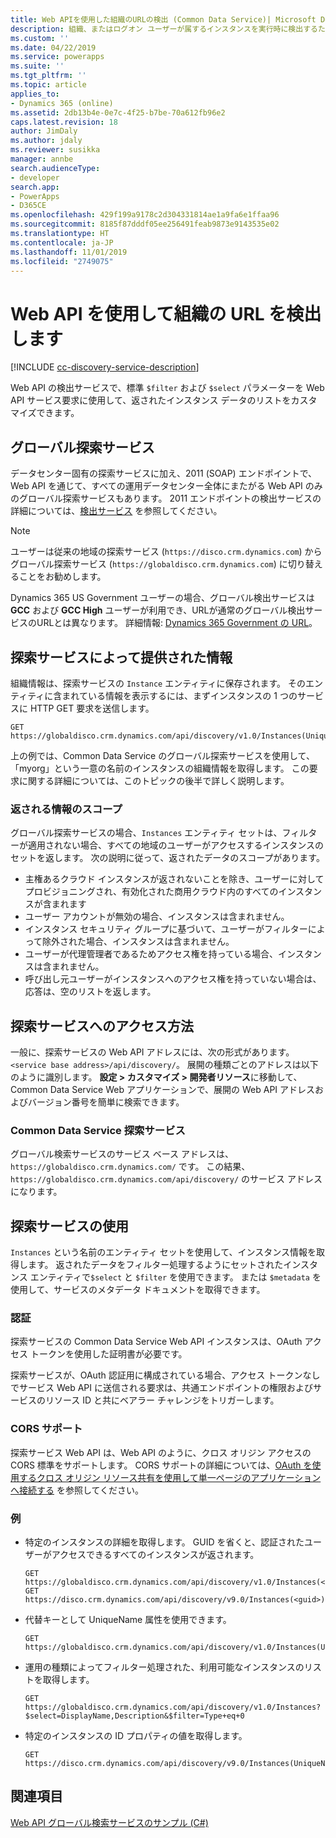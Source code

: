 ```yaml
---
title: Web APIを使用した組織のURLの検出 (Common Data Service)| Microsoft Docs
description: 組織、またはログオン ユーザーが属するインスタンスを実行時に検出するために Web API を使用する方法を学習します。
ms.custom: ''
ms.date: 04/22/2019
ms.service: powerapps
ms.suite: ''
ms.tgt_pltfrm: ''
ms.topic: article
applies_to:
- Dynamics 365 (online)
ms.assetid: 2db13b4e-0e7c-4f25-b7be-70a612fb96e2
caps.latest.revision: 18
author: JimDaly
ms.author: jdaly
ms.reviewer: susikka
manager: annbe
search.audienceType:
- developer
search.app:
- PowerApps
- D365CE
ms.openlocfilehash: 429f199a9178c2d304331814ae1a9fa6e1ffaa96
ms.sourcegitcommit: 8185f87dddf05ee256491feab9873e9143535e02
ms.translationtype: HT
ms.contentlocale: ja-JP
ms.lasthandoff: 11/01/2019
ms.locfileid: "2749075"
---
```

# <a name="discover-the-url-for-your-organization-using-the-web-api"></a>Web API を使用して組織の URL を検出します

[!INCLUDE [cc-discovery-service-description](../includes/cc-discovery-service-description.md)]

Web API の検出サービスで、標準 `$filter` および `$select` パラメーターを Web API サービス要求に使用して、返されたインスタンス データのリストをカスタマイズできます。
<!-- TODO should only talk about the global discovery service -->

## <a name="global-discovery-service"></a>グローバル探索サービス

データセンター固有の探索サービスに加え、2011 (SOAP) エンドポイントで、Web API を通じて、すべての運用データセンター全体にまたがる Web API のみのグローバル探索サービスもあります。 2011 エンドポイントの検出サービスの詳細については、[検出サービス](../org-service/discovery-service.md) を参照してください。

> [!NOTE]
> ユーザーは従来の地域の探索サービス (`https://disco.crm.dynamics.com`) からグローバル探索サービス (`https://globaldisco.crm.dynamics.com`) に切り替えることをお勧めします。
> 
> Dynamics 365 US Government ユーザーの場合、グローバル検出サービスは **GCC** および **GCC High** ユーザーが利用でき、URLが通常のグローバル検出サービスのURLとは異なります。 詳細情報: [Dynamics 365 Government の URL](https://docs.microsoft.com/dynamics365/customer-engagement/admin/government/microsoft-dynamics-365-government#dynamics-365-us-government-urls)。

  
## <a name="information-provided-by-the-discovery-service"></a>探索サービスによって提供された情報 
 
 組織情報は、探索サービスの `Instance` エンティティに保存されます。  そのエンティティに含まれている情報を表示するには、まずインスタンスの 1 つのサービスに HTTP GET 要求を送信します。  
  
```http  
GET https://globaldisco.crm.dynamics.com/api/discovery/v1.0/Instances(UniqueName='myorg')  
```  
  
上の例では、Common Data Service のグローバル探索サービスを使用して、「myorg」という一意の名前のインスタンスの組織情報を取得します。 この要求に関する詳細については、このトピックの後半で詳しく説明します。  

 

  
### <a name="scope-of-the-returned-information"></a>返される情報のスコープ

グローバル探索サービスの場合、`Instances` エンティティ セットは、フィルターが適用されない場合、すべての地域のユーザーがアクセスするインスタンスのセットを返します。   次の説明に従って、返されたデータのスコープがあります。  
  
-   主権あるクラウド インスタンスが返されないことを除き、ユーザーに対してプロビジョニングされ、有効化された商用クラウド内のすべてのインスタンスが含まれます
-   ユーザー アカウントが無効の場合、インスタンスは含まれません。
-   インスタンス セキュリティ グループに基づいて、ユーザーがフィルターによって除外された場合、インスタンスは含まれません。
-   ユーザーが代理管理者であるためアクセス権を持っている場合、インスタンスは含まれません。
-   呼び出し元ユーザーがインスタンスへのアクセス権を持っていない場合は、応答は、空のリストを返します。

## <a name="how-to-access-the-discovery-services"></a>探索サービスへのアクセス方法

一般に、探索サービスの Web API アドレスには、次の形式があります。 `<service base address>/api/discovery/`。  展開の種類ごとのアドレスは以下のように識別します。 **設定 > カスタマイズ > 開発者リソース**に移動して、Common Data Service Web アプリケーションで、展開の Web API アドレスおよびバージョン番号を簡単に検索できます。  
  
### <a name="common-data-service-discovery-services"></a>Common Data Service 探索サービス  

グローバル検索サービスのサービス ベース アドレスは、`https://globaldisco.crm.dynamics.com/` です。 この結果、`https://globaldisco.crm.dynamics.com/api/discovery/` のサービス アドレスになります。  
  
## <a name="using-the-discovery-service"></a>探索サービスの使用  

`Instances` という名前のエンティティ セットを使用して、インスタンス情報を取得します。 返されたデータをフィルター処理するようにセットされたインスタンス エンティティで`$select` と `$filter` を使用できます。 または `$metadata` を使用して、サービスのメタデータ ドキュメントを取得できます。  
  
### <a name="authentication"></a>認証

探索サービスの Common Data Service Web API インスタンスは、OAuth アクセス トークンを使用した証明書が必要です。

探索サービスが、OAuth 認証用に構成されている場合、アクセス トークンなしでサービス Web API に送信される要求は、共通エンドポイントの権限およびサービスのリソース ID と共にベアラー チャレンジをトリガーします。
### <a name="cors-support"></a>CORS サポート

探索サービス Web API は、Web API のように、クロス オリジン アクセスの CORS 標準をサポートします。  CORS サポートの詳細については、[OAuth を使用するクロス オリジン リソース共有を使用して単一ページのアプリケーションへ接続する](../oauth-cross-origin-resource-sharing-connect-single-page-application.md) を参照してください。  
  
### <a name="examples"></a>例  
  
-   特定のインスタンスの詳細を取得します。 GUID を省くと、認証されたユーザーがアクセスできるすべてのインスタンスが返されます。  
  
    ```http      
    GET https://globaldisco.crm.dynamics.com/api/discovery/v1.0/Instances(<guid>)
    GET https://disco.crm.dynamics.com/api/discovery/v9.0/Instances(<guid>)  
    ```  
  
-   代替キーとして UniqueName 属性を使用できます。  
  
    ```http  
    GET https://globaldisco.crm.dynamics.com/api/discovery/v1.0/Instances(UniqueName='myorg')  
    ```  
  
-   運用の種類によってフィルター処理された、利用可能なインスタンスのリストを取得します。  
  
    ```http  
    GET https://globaldisco.crm.dynamics.com/api/discovery/v1.0/Instances?$select=DisplayName,Description&$filter=Type+eq+0   
    ```  
  
-   特定のインスタンスの ID プロパティの値を取得します。  
  
    ```http  
    GET https://disco.crm.dynamics.com/api/discovery/v9.0/Instances(UniqueName='myorg')/Id/$value  
    ```

## <a name="see-also"></a>関連項目

[Web API グローバル検索サービスのサンプル (C#)](samples/global-discovery-service-csharp.md)

